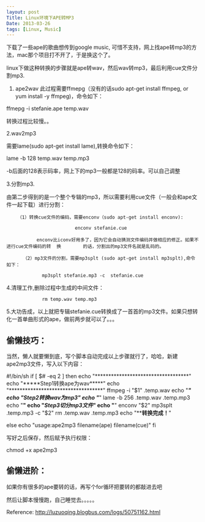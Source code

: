 ```yaml
---
layout: post
Title: Linux环境下APE转MP3
Date: 2013-03-26
tags: [Linux, Music]
---
```


下载了一些ape的歌曲想传到google music,
可惜不支持，网上找ape转mp3的方法，mac那个项目打不开了，于是换这个了。

linux下做这种转换的步骤就是ape转wav，然后wav转mp3，最后利用cue文件分割mp3.

1. ape2wav
此过程需要ffmepg（没有的话sudo apt-get install ffmpeg, or yum install -y
ffmpeg)，命令如下：

ffmepg -i stefanie.ape temp.wav

转换过程比较慢。。

2.wav2mp3

需要lame(sudo apt-get install lame),转换命令如下：

lame -b 128 temp.wav temp.mp3

-b后面的128表示码率，网上下的mp3一般都是128的码率。可以自己调整

3.分割mp3.

由第二步得到的是一个整个专辑的mp3，所以需要利用cue文件（一般会和ape文件一起下载）进行分割：

        （1）转换cue文件的编码，需要enconv（sudo apt-get install enconv):

                             enconv stefanie.cue

               enconv比iconv好用多了，因为它会自动猜测文件编码并做相应的修正。如果不进行cue文件编码的转  换        的话，分割出的mp3文件名就是乱码的。

          （2）mp3文件的分割，需要mp3splt (sudo apt-get install mp3splt),命令如下：

                 mp3splt stefanie.mp3 -c  stefanie.cue

4.清理工作,删除过程中生成的中间文件：

                 rm temp.wav temp.mp3

5.大功告成，以上就把专辑stefanie.cue转换成了一首首的mp3文件。如果只想转化一首单曲形式的ape，做前两步就可以了。。。

偷懒技巧：
---
当然，懒人就要懒到底，写个脚本自动完成以上步骤就行了，哈哈，新建ape2mp3文件，写入以下内容：

#!/bin/sh
if [ $# -eq 2 ]
then
    echo "***********************************"
    echo "*****Step1转换ape为wav*****"
    echo "***********************************"
    ffmpeg -i "$1" .temp.wav
    echo "***********************************"
    echo "*****Step2转换wav为mp3*****"
    echo "***********************************"
    lame -b 256  .temp.wav .temp.mp3
    echo "************************************"
    echo "*****Step3切分mp3文件*****"
    echo "************************************"
    enconv "$2"
    mp3splt .temp.mp3 -c "$2"
    rm .temp.wav .temp.mp3
    echo "******转换完成！****"

else
    echo  "usage:ape2mp3 filename(ape) filename(cue)"
fi

写好之后保存，然后赋予执行权限：

chmod +x ape2mp3

偷懒进阶：
---
如果你有很多的ape要转的话，再写个for循环把要转的都敲进去吧

然后让脚本慢慢跑，自己睡觉去。。。。。

Reference: http://luzuoqing.blogbus.com/logs/50751162.html
